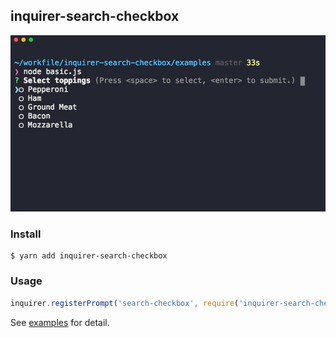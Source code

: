## inquirer-search-checkbox

![](screenshot.gif)

### Install

```
$ yarn add inquirer-search-checkbox
```

### Usage

```js
inquirer.registerPrompt('search-checkbox', require('inquirer-search-checkbox'));
```

See [examples](https://github.com/clinyong/inquirer-search-checkbox/tree/master/examples) for detail.